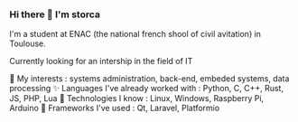 ### Hi there 👋 I'm storca

I'm a student at ENAC (the national french shool of civil avitation) in Toulouse.

Currently looking for an intership in the field of IT

🌱 My interests : systems administration, back-end, embeded systems, data processing
✨ Languages I've already worked with : Python, C, C++, Rust, JS, PHP, Lua
🤖 Technologies I know : Linux, Windows, Raspberry Pi, Arduino
🧩 Frameworks I've used : Qt, Laravel, Platformio

<!--
**storca/storca** is a ✨ _special_ ✨ repository because its `README.md` (this file) appears on your GitHub profile.

Here are some ideas to get you started:

- 🔭 I’m currently working on ...
- 🌱 I’m currently learning ...
- 👯 I’m looking to collaborate on ...
- 🤔 I’m looking for help with ...
- 💬 Ask me about ...
- 📫 How to reach me: ...
- 😄 Pronouns: ...
- ⚡ Fun fact: ...
-->
